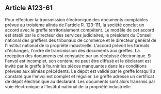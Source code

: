Article A123-61
----
Pour effectuer la transmission électronique des documents comptables prévue au
troisième alinéa de l'article R. 123-111, la société conclut un accord avec le
greffe territorialement compétent. Le modèle de cet accord est établi par le
directeur des services judiciaires, le président du Conseil national des
greffiers des tribunaux de commerce et le directeur général de l'Institut
national de la propriété industrielle. L'accord prévoit les formats d'échanges,
l'ordre de transmission des documents aux greffes. La réception des documents
est constatée par un récépissé électronique. Si l'envoi est incomplet, son
contenu ne peut être diffusé et le déclarant est invité par le greffe à fournir
les pièces manquantes dans les conditions prévues aux alinéas précédents. Le
dépôt est validé par le greffe lorsqu'il a constaté que l'envoi est complet et
régulier. Le greffe adresse un certificat de dépôt électronique au déclarant.
Les documents sont alors transmis par voie électronique à l'Institut national de
la propriété industrielle.
